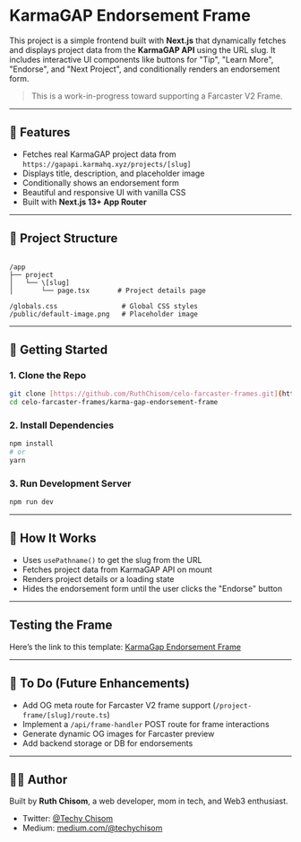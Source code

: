 # KarmaGAP Endorsement Frame

This project is a simple frontend built with **Next.js** that dynamically fetches and displays project data from the **KarmaGAP API** using the URL slug. It includes interactive UI components like buttons for "Tip", "Learn More", "Endorse", and "Next Project", and conditionally renders an endorsement form.

> This is a work-in-progress toward supporting a Farcaster V2 Frame.

---

## 🔧 Features

- Fetches real KarmaGAP project data from `https://gapapi.karmahq.xyz/projects/[slug]`
- Displays title, description, and placeholder image
- Conditionally shows an endorsement form
- Beautiful and responsive UI with vanilla CSS
- Built with **Next.js 13+ App Router**

---

## 📁 Project Structure

```

/app
├── project
│   └── \[slug]
│       └── page.tsx       # Project details page

/globals.css                # Global CSS styles
/public/default-image.png   # Placeholder image

````

---

## 🚀 Getting Started

### 1. Clone the Repo

```bash
git clone [https://github.com/RuthChisom/celo-farcaster-frames.git](https://github.com/RuthChisom/celo-farcaster-frames.git)
cd celo-farcaster-frames/karma-gap-endorsement-frame
````

### 2. Install Dependencies

```bash
npm install
# or
yarn
```

### 3. Run Development Server

```bash
npm run dev
```

---

## 🧠 How It Works

* Uses `usePathname()` to get the slug from the URL
* Fetches project data from KarmaGAP API on mount
* Renders project details or a loading state
* Hides the endorsement form until the user clicks the "Endorse" button

---
## Testing the Frame

Here’s the link to this template: [KarmaGap Endorsement Frame](https://celo-farcaster-frames-phi.vercel.app/)

---
## 🧪 To Do (Future Enhancements)

* Add OG meta route for Farcaster V2 frame support (`/project-frame/[slug]/route.ts`)
* Implement a `/api/frame-handler` POST route for frame interactions
* Generate dynamic OG images for Farcaster preview
* Add backend storage or DB for endorsements

---

## 🙋‍♀️ Author

Built by **Ruth Chisom**, a web developer, mom in tech, and Web3 enthusiast.

* Twitter: [@Techy Chisom](https://twitter.com/thischisom)
* Medium: [medium.com/@techychisom](https://medium.com/@techychisom)
